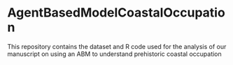 # AgentBasedModelCoastalOccupation
This repository contains the dataset and R code used for the analysis of our manuscript on using an ABM to understand prehistoric coastal occupation

